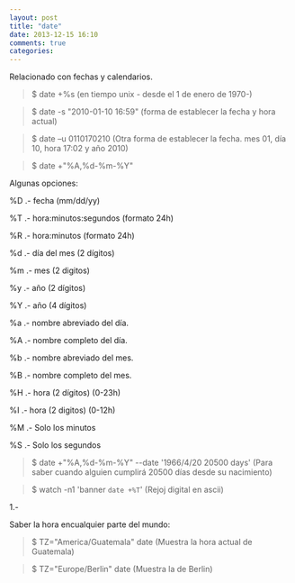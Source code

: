 ```yaml
---
layout: post
title: "date"
date: 2013-12-15 16:10
comments: true
categories: 
---
```

Relacionado con fechas y calendarios.

>$ date +%s  (en tiempo unix - desde el 1 de enero de 1970-)

>$ date -s "2010-01-10 16:59"  (forma de establecer la fecha y hora actual) 

>$ date –u 0110170210  (Otra forma de establecer la fecha. mes 01, día 10, hora 17:02 y año 2010) 

>$ date +"%A,%d-%m-%Y" 

Algunas opciones:

%D  .- fecha (mm/dd/yy)

%T   .- hora:minutos:segundos (formato 24h)

%R   .- hora:minutos (formato 24h)

%d   .- día del mes (2 dígitos)

%m  .- mes (2 digitos)

%y   .- año (2 dígitos)

%Y   .- año (4 dígitos)

%a   .- nombre abreviado del día.

%A   .- nombre completo del día.

%b   .- nombre abreviado del mes.

%B   .- nombre completo del mes.

%H   .- hora (2 dígitos) (0-23h)

%I    .- hora (2 digitos) (0-12h)

%M  .- Solo los minutos

%S   .- Solo los segundos

>$ date +"%A,%d-%m-%Y" --date '1966/4/20 20500 days' (Para saber cuando alguien cumplirá 20500 días desde su nacimiento)

>$ watch -n1 'banner `date +%T`' (Rejoj digital en ascii)

1.-

Saber la hora encualquier parte del mundo:

>$ TZ="America/Guatemala" date (Muestra la hora actual de Guatemala)

>$ TZ="Europe/Berlin" date (Muestra la de Berlin)

